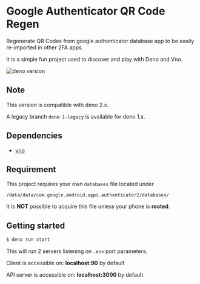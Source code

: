 # Google Authenticator QR Code Regen
Regenerate QR Codes from google authenticator database app to be easily re-imported in other 2FA apps.

It is a simple fun project used to discover and play with Deno and Vno.

![deno version](https://img.shields.io/badge/deno-^2-lightgrey?logo=deno)

## Note

This version is compatible with deno 2.x.

A legacy branch `deno-1-legacy` is available for deno 1.x.

## Dependencies
- [vno](https://github.com/open-source-labs/vno)

## Requirement

This project requires your own `databases` file located under
```
/data/data/com.google.android.apps.authenticator2/databases/
```
It is **NOT** possible to acquire this file unless your phone is **rooted**.

## Getting started

```bash
$ deno run start
```

This will run 2 servers listening on `.env` port parameters.

Client is accessible on: **localhost:90** by default

API server is accessible on: **localhost:3000** by default
